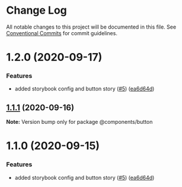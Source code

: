 # Change Log

All notable changes to this project will be documented in this file.
See [Conventional Commits](https://conventionalcommits.org) for commit guidelines.

# 1.2.0 (2020-09-17)


### Features

* added storybook config and button story ([#5](https://github.com/thinkspaces/spark/issues/5)) ([ea6d64d](https://github.com/thinkspaces/spark/commit/ea6d64d84c81cfc6bf3a048ffe389751679c6177))





## [1.1.1](https://github.com/thinkspaces/spark/compare/@components/button@1.1.0...@components/button@1.1.1) (2020-09-16)

**Note:** Version bump only for package @components/button





# 1.1.0 (2020-09-15)


### Features

* added storybook config and button story ([#5](https://github.com/thinkspaces/spark/issues/5)) ([ea6d64d](https://github.com/thinkspaces/spark/commit/ea6d64d84c81cfc6bf3a048ffe389751679c6177))
